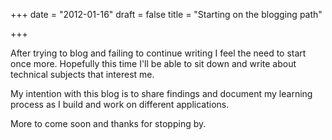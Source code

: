 +++
date = "2012-01-16"
draft = false
title = "Starting on the blogging path"

+++

After trying to blog and failing to continue writing I feel the need to start once more. Hopefully this time I'll be able to sit down and write about technical subjects that interest me.

My intention with this blog is to share findings and document my learning process as I build and work on different applications.

More to come soon and thanks for stopping by.
